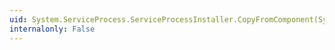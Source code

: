 ```yaml
---
uid: System.ServiceProcess.ServiceProcessInstaller.CopyFromComponent(System.ComponentModel.IComponent)
internalonly: False
---
```

